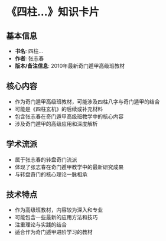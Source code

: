 # 《四柱...》知识卡片

## 基本信息
- **书名**: 四柱...
- **作者**: 张志春
- **版本/备注信息**: 2010年最新奇门遁甲高级班教材

## 核心内容
- 作为奇门遁甲高级班教材，可能涉及四柱八字与奇门遁甲的结合
- 可能是《四柱玄机》的后续或补充材料
- 包含张志春在奇门遁甲高级班教学中的核心内容
- 涉及奇门遁甲的高级应用和深度解析

## 学术流派
- 属于张志春的转盘奇门流派
- 体现了张志春在奇门遁甲教学中的最新研究成果
- 与转盘奇门的核心理论一脉相承

## 技术特点
- 作为高级班教材，内容较为深入和专业
- 可能包含一些最新的应用方法和技巧
- 注重理论与实践的结合
- 适合作为奇门遁甲进阶学习的教材